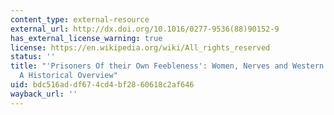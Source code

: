 ```yaml
---
content_type: external-resource
external_url: http://dx.doi.org/10.1016/0277-9536(88)90152-9
has_external_license_warning: true
license: https://en.wikipedia.org/wiki/All_rights_reserved
status: ''
title: "'Prisoners Of their Own Feebleness': Women, Nerves and Western Medicine\u2014\
  A Historical Overview"
uid: bdc516ad-df67-4cd4-bf28-60618c2af646
wayback_url: ''
---
```

